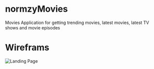 # normzyMovies

Movies Application for getting trending movies, latest movies, latest TV shows and movie episodes

# Wireframs

![Landing Page](https://imgur.com/bAcEDQ9.png)

